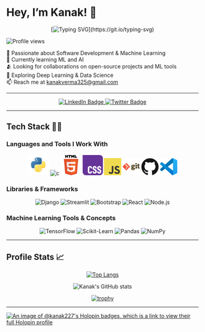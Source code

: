 # Hey, I’m Kanak! 👋

<div align="center">

  [![Typing SVG](https://readme-typing-svg.herokuapp.com?font=Montserrat&color=blue&vCenter=true&lines=Front-end-Developer+🧑‍💻;ML+Learner🧠;Problem+Solver+🔨;)](https://git.io/typing-svg)
</div>



<img height=0 width=0 src="https://komarev.com/ghpvc/?username=kanak227&style=flat-square&color=blue" alt="Profile views"/>

<div align="left">

👀 Passionate about Software Development & Machine Learning  
🌱 Currently learning ML and AI  
🫂 Looking for collaborations on open-source projects and ML tools  
📖 Exploring Deep Learning & Data Science  
📫 Reach me at kanakverma325@gmail.com

</div>

---

<div id="badges" align="center">

  <a href="https://www.linkedin.com/in/kanakverma19/">
    <img src="https://img.shields.io/badge/LinkedIn-0072b1?style=for-the-badge&logo=linkedin&logoColor=white" alt="LinkedIn Badge"/>
  </a>
  <a href="https://x.com/Kanak4257">
    <img src="https://img.shields.io/badge/Twitter-1DA1F2?style=for-the-badge&logo=twitter&logoColor=white" alt="Twitter Badge"/>
  </a>

</div>

---

## Tech Stack 👨‍💻

### Languages and Tools I Work With

<div align="center">
  <img height="55" alt="python" src="https://raw.githubusercontent.com/github/explore/main/topics/python/python.png">
  <img height="50" alt="c" src="https://fekir.info/img/c-logo.png">
  <img height="53" alt="html" src="https://raw.githubusercontent.com/github/explore/main/topics/html/html.png">
  <img height="53" alt="css" src="https://raw.githubusercontent.com/github/explore/main/topics/css/css.png"> 
  <img height="45" alt="js" src="https://raw.githubusercontent.com/github/explore/main/topics/javascript/javascript.png">
  <img height="45" alt="git" src="https://raw.githubusercontent.com/github/explore/main/topics/git/git.png">
  <img height="45" alt="github" src="https://raw.githubusercontent.com/github/explore/main/topics/github/github.png">
  <img height="45" alt="vscode" src="https://raw.githubusercontent.com/github/explore/main/topics/visual-studio-code/visual-studio-code.png">
</div>

### Libraries & Frameworks

<div align="center">

![Django](https://img.shields.io/badge/Django-royalblue.svg?style=for-the-badge&logo=Django&logoColor=white)
![Streamlit](https://img.shields.io/badge/Streamlit-royalblue.svg?style=for-the-badge&logo=Streamlit&logoColor=white)
![Bootstrap](https://img.shields.io/badge/Bootstrap-royalblue.svg?style=for-the-badge&logo=Bootstrap&logoColor=white)
![React](https://img.shields.io/badge/React-royalblue.svg?style=for-the-badge&logo=React&logoColor=white)
![Node.js](https://img.shields.io/badge/Node.js-royalblue.svg?style=for-the-badge&logo=Node.js&logoColor=white)

</div>

### Machine Learning Tools & Concepts

<div align="center">

![TensorFlow](https://img.shields.io/badge/TensorFlow-royalblue.svg?style=for-the-badge&logo=TensorFlow&logoColor=white)
![Scikit-Learn](https://img.shields.io/badge/Scikit--Learn-royalblue.svg?style=for-the-badge&logo=scikit-learn&logoColor=white)
![Pandas](https://img.shields.io/badge/Pandas-royalblue.svg?style=for-the-badge&logo=pandas&logoColor=white)
![NumPy](https://img.shields.io/badge/NumPy-royalblue.svg?style=for-the-badge&logo=numpy&logoColor=white)

</div>

---

## Profile Stats 📈

<div align="center">

[![Top Langs](https://github-readme-stats.vercel.app/api/top-langs/?username=kanak227&layout=compact&theme=tokyonight&hide=jupyter%20notebook&size_weight=0.5&count_weight=0.5)](https://github.com/kanak227?tab=repositories)


![Kanak's GitHub stats](https://github-readme-stats.vercel.app/api?username=kanak227&count_private=true&show_icons=true&theme=tokyonight)

[![trophy](https://github-profile-trophy.vercel.app/?username=kanak227&theme=onedark)](https://github.com/kanak227/github-profile-trophy)

</div>

---

[![An image of @kanak227's Holopin badges, which is a link to view their full Holopin profile](https://holopin.me/kanak227)](https://holopin.io/@kanak227)

